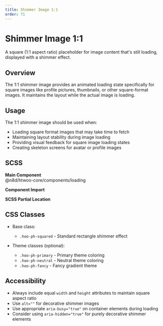 ```yaml
---
title: Shimmer Image 1:1
order: 71
---
```


# Shimmer Image 1:1

A square (1:1 aspect ratio) placeholder for image content that's still loading, displayed with a shimmer effect.

## Overview

The 1:1 shimmer image provides an animated loading state specifically for square images like profile pictures, thumbnails, or other square-format images. It maintains the layout while the actual image is loading.

## Usage

The 1:1 shimmer image should be used when:
* Loading square format images that may take time to fetch
* Maintaining layout stability during image loading
* Providing visual feedback for square image loading states
* Creating skeleton screens for avatar or profile images

## SCSS

**Main Component**\
@n8d/htwoo-core/components/loading

**Component Import**

**SCSS Partial Location**

## CSS Classes

* Base class:
  * `.hoo-ph-squared` - Standard rectangle shimmer effect

* Theme classes (optional):
  * `.hoo-ph-primary` - Primary theme coloring
  * `.hoo-ph-neutral` - Neutral theme coloring
  * `.hoo-ph-fancy` - Fancy gradient theme

## Accessibility

* Always include equal `width` and `height` attributes to maintain square aspect ratio
* Use `alt=""` for decorative shimmer images
* Use appropriate `aria-busy="true"` on container elements during loading
* Consider using `aria-hidden="true"` for purely decorative shimmer elements
